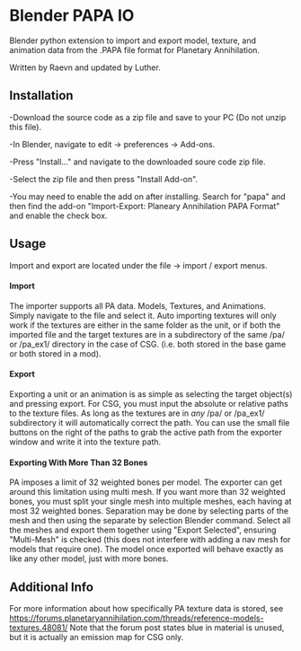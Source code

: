 # Blender PAPA IO
Blender python extension to import and export model, texture, and animation data from the .PAPA file format for Planetary Annihilation.

Written by Raevn and updated by Luther.


## Installation
-Download the source code as a zip file and save to your PC (Do not unzip this file).

-In Blender, navigate to edit -> preferences -> Add-ons.

-Press "Install..." and navigate to the downloaded soure code zip file.

-Select the zip file and then press "Install Add-on".

-You may need to enable the add on after installing. Search for "papa" and then find the add-on "Import-Export: Planeary Annihilation PAPA Format" and enable the check box.

## Usage
Import and export are located under the file -> import / export menus.

#### Import
The importer supports all PA data. Models, Textures, and Animations. Simply navigate to the file and select it. Auto importing textures will only work if the textures are either in the same folder as the unit, or if both the imported file and the target textures are in a subdirectory of the same /pa/ or /pa_ex1/ directory in the case of CSG. (i.e. both stored in the base game or both stored in a mod).

#### Export
Exporting a unit or an animation is as simple as selecting the target object(s) and pressing export. For CSG, you must input the absolute or relative paths to the texture files. As long as the textures are in *any* /pa/ or /pa_ex1/ subdirectory it will automatically correct the path. You can use the small file buttons on the right of the paths to grab the active path from the exporter window and write it into the texture path.

#### Exporting With More Than 32 Bones
PA imposes a limit of 32 weighted bones per model. The exporter can get around this limitation using multi mesh. If you want more than 32 weighted bones, you must split your single mesh into multiple meshes, each having at most 32 weighted bones. Separation may be done by selecting parts of the mesh and then using the separate by selection Blender command. Select all the meshes and export them together using "Export Selected", ensuring "Multi-Mesh" is checked (this does not interfere with adding a nav mesh for models that require one). The model once exported will behave exactly as like any other model, just with more bones.

## Additional Info
For more information about how specifically PA texture data is stored, see https://forums.planetaryannihilation.com/threads/reference-models-textures.48081/
Note that the forum post states blue in material is unused, but it is actually an emission map for CSG only.
